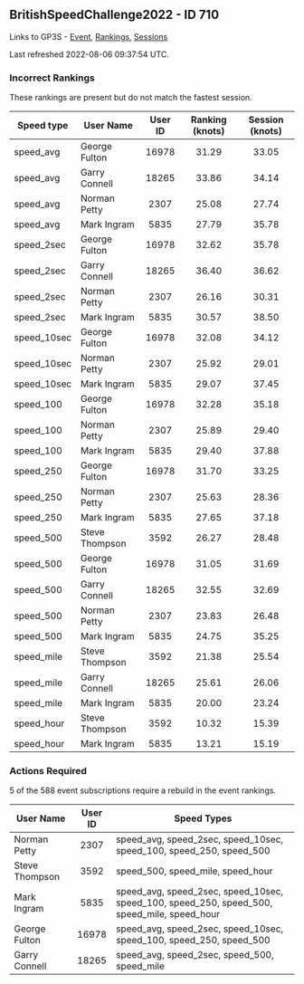 ## BritishSpeedChallenge2022 - ID 710

Links to GP3S - [Event](https://www.gps-speedsurfing.com/default.aspx?mnu=event&val=710), [Rankings](https://www.gps-speedsurfing.com/default.aspx?mnu=eventranking&val=710), [Sessions](https://www.gps-speedsurfing.com/default.aspx?mnu=eventsessions&val=710)

Last refreshed 2022-08-06 09:37:54 UTC.

### Incorrect Rankings

These rankings are present but do not match the fastest session.

| Speed type | User Name | User ID | Ranking (knots) | Session (knots) |
| ---------- | --------- | :-----: | :-------------: | :-------------: |
| speed_avg | George Fulton | 16978 | 31.29 | 33.05 |
| speed_avg | Garry Connell | 18265 | 33.86 | 34.14 |
| speed_avg | Norman Petty | 2307 | 25.08 | 27.74 |
| speed_avg | Mark Ingram | 5835 | 27.79 | 35.78 |
| speed_2sec | George Fulton | 16978 | 32.62 | 35.78 |
| speed_2sec | Garry Connell | 18265 | 36.40 | 36.62 |
| speed_2sec | Norman Petty | 2307 | 26.16 | 30.31 |
| speed_2sec | Mark Ingram | 5835 | 30.57 | 38.50 |
| speed_10sec | George Fulton | 16978 | 32.08 | 34.12 |
| speed_10sec | Norman Petty | 2307 | 25.92 | 29.01 |
| speed_10sec | Mark Ingram | 5835 | 29.07 | 37.45 |
| speed_100 | George Fulton | 16978 | 32.28 | 35.18 |
| speed_100 | Norman Petty | 2307 | 25.89 | 29.40 |
| speed_100 | Mark Ingram | 5835 | 29.40 | 37.88 |
| speed_250 | George Fulton | 16978 | 31.70 | 33.25 |
| speed_250 | Norman Petty | 2307 | 25.63 | 28.36 |
| speed_250 | Mark Ingram | 5835 | 27.65 | 37.18 |
| speed_500 | Steve Thompson | 3592 | 26.27 | 28.48 |
| speed_500 | George Fulton | 16978 | 31.05 | 31.69 |
| speed_500 | Garry Connell | 18265 | 32.55 | 32.69 |
| speed_500 | Norman Petty | 2307 | 23.83 | 26.48 |
| speed_500 | Mark Ingram | 5835 | 24.75 | 35.25 |
| speed_mile | Steve Thompson | 3592 | 21.38 | 25.54 |
| speed_mile | Garry Connell | 18265 | 25.61 | 26.06 |
| speed_mile | Mark Ingram | 5835 | 20.00 | 23.24 |
| speed_hour | Steve Thompson | 3592 | 10.32 | 15.39 |
| speed_hour | Mark Ingram | 5835 | 13.21 | 15.19 |

### Actions Required

5 of the 588 event subscriptions require a rebuild in the event rankings.

| User Name | User ID | Speed Types |
| --------- | :-----: | ----------- |
| Norman Petty | 2307 | speed_avg, speed_2sec, speed_10sec, speed_100, speed_250, speed_500 |
| Steve Thompson | 3592 | speed_500, speed_mile, speed_hour |
| Mark Ingram | 5835 | speed_avg, speed_2sec, speed_10sec, speed_100, speed_250, speed_500, speed_mile, speed_hour |
| George Fulton | 16978 | speed_avg, speed_2sec, speed_10sec, speed_100, speed_250, speed_500 |
| Garry Connell | 18265 | speed_avg, speed_2sec, speed_500, speed_mile |

